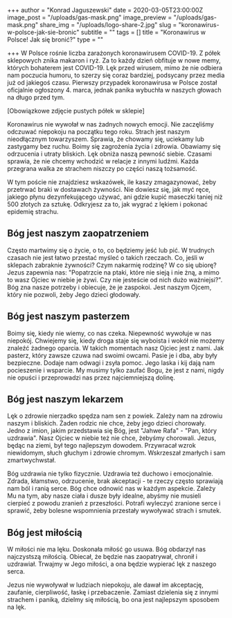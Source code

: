 +++
author = "Konrad Jaguszewski"
date = 2020-03-05T23:00:00Z
image_post = "/uploads/gas-mask.png"
image_preview = "/uploads/gas-mask.png"
share_img = "/uploads/logo-share-2.jpg"
slug = "koronawirus-w-polsce-jak-sie-bronic"
subtitle = ""
tags = []
title = "Koronawirus w Polsce! Jak się bronić?"
type = ""

+++
W Polsce rośnie liczba zarażonych koronawirusem COVID-19. Z półek sklepowych znika makaron i ryż. Za to każdy dzień obfituje w nowe memy, których bohaterem jest COVID-19. Lęk przed wirusem, mimo że nie odbiera nam poczucia humoru, to szerzy się coraz bardziej, podsycany przez media już od jakiegoś czasu. Pierwszy przypadek koronawirusa w Polsce został oficjalnie ogłoszony 4. marca, jednak panika wybuchła w naszych głowach na długo przed tym.

\[Obowiązkowe zdjęcie pustych półek w sklepie\]

Koronawirus nie wywołał w nas żadnych nowych emocji. Nie zaczęliśmy odczuwać niepokoju na początku tego roku. Strach jest naszym nieodłącznym towarzyszem. Sprawia, że chowamy się, uciekamy lub zastygamy bez ruchu. Boimy się zagrożenia życia i zdrowia. Obawiamy się odrzucenia i utraty bliskich. Lęk obniża naszą pewność siebie. Czasami sprawia, że nie chcemy wchodzić w relacje z innymi ludźmi. Każda przegrana walka ze strachem niszczy po części naszą tożsamość.

W tym poście nie znajdziesz wskazówek, ile kaszy zmagazynować, żeby przetrwać braki w dostawach żywności. Nie dowiesz się, jak myć ręce, jakiego płynu dezynfekującego używać, ani gdzie kupić maseczki taniej niż 500 złotych za sztukę. Odkryjesz za to, jak wygrać z lękiem i pokonać epidemię strachu.

## Bóg jest naszym zaopatrzeniem

Często martwimy się o życie, o to, co będziemy jeść lub pić. W trudnych czasach nie jest łatwo przestać myśleć o takich rzeczach. Co, jeśli w sklepach zabraknie żywności? Czym nakarmię rodzinę? W co się ubiorę? Jezus zapewnia nas: "Popatrzcie na ptaki, które nie sieją i nie żną, a mimo to wasz Ojciec w niebie je żywi. Czy nie jesteście od nich dużo ważniejsi?". Bóg zna nasze potrzeby i obiecuje, że je zaspokoi. Jest naszym Ojcem, który nie pozwoli, żeby Jego dzieci głodowały.

## Bóg jest naszym pasterzem

Boimy się, kiedy nie wiemy, co nas czeka. Niepewność wywołuje w nas niepokój. Chwiejemy się, kiedy droga staje się wyboista i wokół nie możemy znaleźć żadnego oparcia. W takich momentach nasz Ojciec jest z nami. Jak pasterz, który zawsze czuwa nad swoimi owcami. Pasie je i dba, aby były bezpieczne. Dodaje nam odwagi i zsyła pomoc. Jego laska i kij dają nam pocieszenie i wsparcie. My musimy tylko zaufać Bogu, że jest z nami, nigdy nie opuści i przeprowadzi nas przez najciemniejszą dolinę.

## Bóg jest naszym lekarzem

Lęk o zdrowie nierzadko spędza nam sen z powiek. Zależy nam na zdrowiu naszym i bliskich. Żaden rodzic nie chce, żeby jego dzieci chorowały. Jedno z imion, jakim przedstawia się Bóg, jest "Jahwe Rafa" - "Pan, który uzdrawia". Nasz Ojciec w niebie też nie chce, żebyśmy chorowali. Jezus, będąc na ziemi, był tego najlepszym dowodem. Przywracał wzrok niewidomym, słuch głuchym i zdrowie chromym. Wskrzeszał zmarłych i sam zmartwychwstał.

Bóg uzdrawia nie tylko fizycznie. Uzdrawia też duchowo i emocjonalnie. Zdrada, kłamstwo, odrzucenie, brak akceptacji - te rzeczy często sprawiają nam ból i ranią serce. Bóg chce odnowić nas w każdym aspekcie. Zależy Mu na tym, aby nasze ciała i dusze były idealne, abyśmy nie musieli cierpieć z powodu zranień z przeszłości. Potrafi wyleczyć zranione serce i sprawić, żeby bolesne wspomnienia przestały wywoływać strach i smutek.

## Bóg jest miłością

W miłości nie ma lęku. Doskonała miłość go usuwa. Bóg obdarzył nas najczystszą miłością. Obiecał, że będzie nas zaopatrywał, chronił i uzdrawiał. Trwajmy w Jego miłości, a ona będzie wypierać lęk z naszego serca.

Jezus nie wywoływał w ludziach niepokoju, ale dawał im akceptację, zaufanie, cierpliwość, łaskę i przebaczenie. Zamiast dzielenia się z innymi strachem i paniką, dzielmy się miłością, bo ona jest najlepszym sposobem na lęk.
